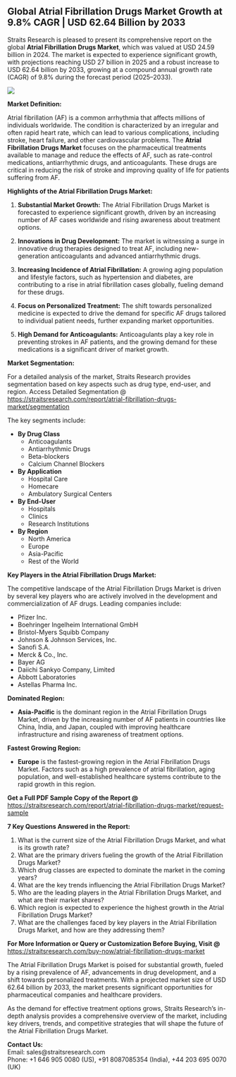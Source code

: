 <h2 data-start="200" data-end="616">Global Atrial Fibrillation Drugs Market Growth at 9.8% CAGR | USD 62.64 Billion by 2033</h2>
<p data-start="200" data-end="616">Straits Research is pleased to present its comprehensive report on the global <strong data-start="278" data-end="314">Atrial Fibrillation Drugs Market</strong>, which was valued at USD 24.59 billion in 2024. The market is expected to experience significant growth, with projections reaching USD 27 billion in 2025 and a robust increase to USD 62.64 billion by 2033, growing at a compound annual growth rate (CAGR) of 9.8% during the forecast period (2025&ndash;2033).</p>
<img src="https://blogger.googleusercontent.com/img/b/R29vZ2xl/AVvXsEgHVzJXlFyltCWoG9DUnZmPseHw86ySxGJsMq03V1SIvI5QZXxOB6HlD-2IotMenSUVy-RxsC_IhktWKIJsgmLMc2CB5IEy3sHCCG_BZoKv3sznnKxwU8EJLLDoKCj8v-SglAT0VHANX2N0VmrQlaj5F-8r19B3wRGyBD3w1sXr1WqcsiM_qpvBlf15/s700/2.jpg">
<p data-start="618" data-end="640"><strong data-start="618" data-end="640">Market Definition:</strong></p>
<p data-start="642" data-end="1247">Atrial fibrillation (AF) is a common arrhythmia that affects millions of individuals worldwide. The condition is characterized by an irregular and often rapid heart rate, which can lead to various complications, including stroke, heart failure, and other cardiovascular problems. The <strong data-start="926" data-end="962">Atrial Fibrillation Drugs Market</strong> focuses on the pharmaceutical treatments available to manage and reduce the effects of AF, such as rate-control medications, antiarrhythmic drugs, and anticoagulants. These drugs are critical in reducing the risk of stroke and improving quality of life for patients suffering from AF.</p>
<p data-start="1249" data-end="1304"><strong data-start="1249" data-end="1304">Highlights of the Atrial Fibrillation Drugs Market:</strong></p>
<ol data-start="1306" data-end="2368">
<li data-start="1306" data-end="1523">
<p data-start="1309" data-end="1523"><strong data-start="1309" data-end="1339">Substantial Market Growth:</strong> The Atrial Fibrillation Drugs Market is forecasted to experience significant growth, driven by an increasing number of AF cases worldwide and rising awareness about treatment options.</p>
</li>
<li data-start="1525" data-end="1723">
<p data-start="1528" data-end="1723"><strong data-start="1528" data-end="1564">Innovations in Drug Development:</strong> The market is witnessing a surge in innovative drug therapies designed to treat AF, including new-generation anticoagulants and advanced antiarrhythmic drugs.</p>
</li>
<li data-start="1725" data-end="1959">
<p data-start="1728" data-end="1959"><strong data-start="1728" data-end="1776">Increasing Incidence of Atrial Fibrillation:</strong> A growing aging population and lifestyle factors, such as hypertension and diabetes, are contributing to a rise in atrial fibrillation cases globally, fueling demand for these drugs.</p>
</li>
<li data-start="1961" data-end="2172">
<p data-start="1964" data-end="2172"><strong data-start="1964" data-end="2000">Focus on Personalized Treatment:</strong> The shift towards personalized medicine is expected to drive the demand for specific AF drugs tailored to individual patient needs, further expanding market opportunities.</p>
</li>
<li data-start="2174" data-end="2368">
<p data-start="2177" data-end="2368"><strong data-start="2177" data-end="2212">High Demand for Anticoagulants:</strong> Anticoagulants play a key role in preventing strokes in AF patients, and the growing demand for these medications is a significant driver of market growth.</p>
</li>
</ol>
<p data-start="2370" data-end="2394"><strong data-start="2370" data-end="2394">Market Segmentation:</strong></p>
<p data-start="2396" data-end="2647">For a detailed analysis of the market, Straits Research provides segmentation based on key aspects such as drug type, end-user, and region. Access Detailed Segmentation @ <a href="https://straitsresearch.com/report/atrial-fibrillation-drugs-market/segmentation" target="_new" rel="noopener" data-start="2567" data-end="2647">https://straitsresearch.com/report/atrial-fibrillation-drugs-market/segmentation</a></p>
<p data-start="2649" data-end="2674">The key segments include:</p>
<ul data-start="2676" data-end="3024">
<li data-start="2676" data-end="2786"><strong data-start="2678" data-end="2695">By Drug Class</strong>
<ul data-start="2698" data-end="2786">
<li data-start="2698" data-end="2714">Anticoagulants</li>
<li data-start="2717" data-end="2739">Antiarrhythmic Drugs</li>
<li data-start="2742" data-end="2757">Beta-blockers</li>
<li data-start="2760" data-end="2786">Calcium Channel Blockers</li>
</ul>
</li>
<li data-start="2787" data-end="2870"><strong data-start="2789" data-end="2807">By Application</strong>
<ul data-start="2810" data-end="2870">
<li data-start="2810" data-end="2825">Hospital Care</li>
<li data-start="2828" data-end="2838">Homecare</li>
<li data-start="2841" data-end="2870">Ambulatory Surgical Centers</li>
</ul>
</li>
<li data-start="2871" data-end="2940"><strong data-start="2873" data-end="2888">By End-User</strong>
<ul data-start="2891" data-end="2940">
<li data-start="2891" data-end="2902">Hospitals</li>
<li data-start="2905" data-end="2914">Clinics</li>
<li data-start="2917" data-end="2940">Research Institutions</li>
</ul>
</li>
<li data-start="2941" data-end="3024"><strong data-start="2943" data-end="2956">By Region</strong>
<ul data-start="2959" data-end="3024">
<li data-start="2959" data-end="2974">North America</li>
<li data-start="2977" data-end="2985">Europe</li>
<li data-start="2988" data-end="3002">Asia-Pacific</li>
<li data-start="3005" data-end="3024">Rest of the World</li>
</ul>
</li>
</ul>
<p data-start="3026" data-end="3082"><strong data-start="3026" data-end="3082">Key Players in the Atrial Fibrillation Drugs Market:</strong></p>
<p data-start="3084" data-end="3289">The competitive landscape of the Atrial Fibrillation Drugs Market is driven by several key players who are actively involved in the development and commercialization of AF drugs. Leading companies include:</p>
<ul data-start="3291" data-end="3536">
<li data-start="3291" data-end="3304">Pfizer Inc.</li>
<li data-start="3305" data-end="3346">Boehringer Ingelheim International GmbH</li>
<li data-start="3347" data-end="3377">Bristol-Myers Squibb Company</li>
<li data-start="3378" data-end="3412">Johnson &amp; Johnson Services, Inc.</li>
<li data-start="3413" data-end="3426">Sanofi S.A.</li>
<li data-start="3427" data-end="3446">Merck &amp; Co., Inc.</li>
<li data-start="3447" data-end="3457">Bayer AG</li>
<li data-start="3458" data-end="3491">Daiichi Sankyo Company, Limited</li>
<li data-start="3492" data-end="3513">Abbott Laboratories</li>
<li data-start="3514" data-end="3536">Astellas Pharma Inc.</li>
</ul>
<p data-start="3538" data-end="3559"><strong data-start="3538" data-end="3559">Dominated Region:</strong></p>
<ul data-start="3560" data-end="3824">
<li data-start="3560" data-end="3824"><strong data-start="3562" data-end="3578">Asia-Pacific</strong> is the dominant region in the Atrial Fibrillation Drugs Market, driven by the increasing number of AF patients in countries like China, India, and Japan, coupled with improving healthcare infrastructure and rising awareness of treatment options.</li>
</ul>
<p data-start="3826" data-end="3853"><strong data-start="3826" data-end="3853">Fastest Growing Region:</strong></p>
<ul data-start="3854" data-end="4100">
<li data-start="3854" data-end="4100"><strong data-start="3856" data-end="3866">Europe</strong> is the fastest-growing region in the Atrial Fibrillation Drugs Market. Factors such as a high prevalence of atrial fibrillation, aging population, and well-established healthcare systems contribute to the rapid growth in this region.</li>
</ul>
<p data-start="4102" data-end="4231"><strong data-start="4102" data-end="4148">Get a Full PDF Sample Copy of the Report @</strong> <a href="https://straitsresearch.com/report/atrial-fibrillation-drugs-market/request-sample" target="_new" rel="noopener" data-start="4149" data-end="4231">https://straitsresearch.com/report/atrial-fibrillation-drugs-market/request-sample</a></p>
<p data-start="4233" data-end="4276"><strong data-start="4233" data-end="4276">7 Key Questions Answered in the Report:</strong></p>
<ol data-start="4278" data-end="4954">
<li data-start="4278" data-end="4375">What is the current size of the Atrial Fibrillation Drugs Market, and what is its growth rate?</li>
<li data-start="4376" data-end="4467">What are the primary drivers fueling the growth of the Atrial Fibrillation Drugs Market?</li>
<li data-start="4468" data-end="4546">Which drug classes are expected to dominate the market in the coming years?</li>
<li data-start="4547" data-end="4623">What are the key trends influencing the Atrial Fibrillation Drugs Market?</li>
<li data-start="4624" data-end="4729">Who are the leading players in the Atrial Fibrillation Drugs Market, and what are their market shares?</li>
<li data-start="4730" data-end="4831">Which region is expected to experience the highest growth in the Atrial Fibrillation Drugs Market?</li>
<li data-start="4832" data-end="4954">What are the challenges faced by key players in the Atrial Fibrillation Drugs Market, and how are they addressing them?</li>
</ol>
<p data-start="4956" data-end="5098"><strong data-start="4956" data-end="5029">For More Information or Query or Customization Before Buying, Visit @</strong> <a href="https://straitsresearch.com/buy-now/atrial-fibrillation-drugs-market" target="_new" rel="noopener" data-start="5030" data-end="5098">https://straitsresearch.com/buy-now/atrial-fibrillation-drugs-market</a></p>
<p data-start="5100" data-end="5447">The Atrial Fibrillation Drugs Market is poised for substantial growth, fueled by a rising prevalence of AF, advancements in drug development, and a shift towards personalized treatments. With a projected market size of USD 62.64 billion by 2033, the market presents significant opportunities for pharmaceutical companies and healthcare providers.</p>
<p data-start="5449" data-end="5713">As the demand for effective treatment options grows, Straits Research&rsquo;s in-depth analysis provides a comprehensive overview of the market, including key drivers, trends, and competitive strategies that will shape the future of the Atrial Fibrillation Drugs Market.</p>
<p data-start="5715" data-end="5842" data-is-last-node="" data-is-only-node=""><strong data-start="5715" data-end="5730">Contact Us:</strong><br data-start="5730" data-end="5733" />Email: <a rel="noopener" data-start="5740" data-end="5765">sales@straitsresearch.com</a><br data-start="5765" data-end="5768" />Phone: +1 646 905 0080 (US), +91 8087085354 (India), +44 203 695 0070 (UK)</p>

